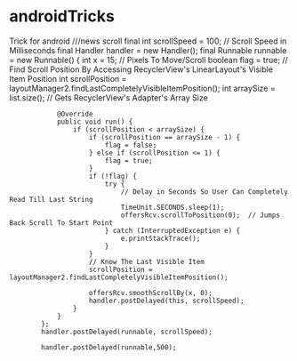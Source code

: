 # androidTricks
Trick for android
///news scroll
 final int scrollSpeed = 100;   // Scroll Speed in Milliseconds
            final Handler handler = new Handler();
            final Runnable runnable = new Runnable() {
                int x = 15;        // Pixels To Move/Scroll
                boolean flag = true;
                // Find Scroll Position By Accessing RecyclerView's LinearLayout's Visible Item Position
                int scrollPosition = layoutManager2.findLastCompletelyVisibleItemPosition();
                int arraySize = list.size();  // Gets RecyclerView's Adapter's Array Size

                @Override
                public void run() {
                    if (scrollPosition < arraySize) {
                        if (scrollPosition == arraySize - 1) {
                            flag = false;
                        } else if (scrollPosition <= 1) {
                            flag = true;
                        }
                        if (!flag) {
                            try {
                                // Delay in Seconds So User Can Completely Read Till Last String
                                TimeUnit.SECONDS.sleep(1);
                                offersRcv.scrollToPosition(0);  // Jumps Back Scroll To Start Point
                            } catch (InterruptedException e) {
                                e.printStackTrace();
                            }
                        }
                        // Know The Last Visible Item
                        scrollPosition = layoutManager2.findLastCompletelyVisibleItemPosition();

                        offersRcv.smoothScrollBy(x, 0);
                        handler.postDelayed(this, scrollSpeed);
                    }
                }
            };
            handler.postDelayed(runnable, scrollSpeed);

            handler.postDelayed(runnable,500);
